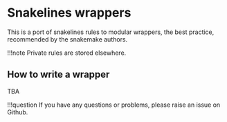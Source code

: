 # Snakelines wrappers

This is a port of snakelines rules to modular wrappers, the best practice, recommended by the snakemake authors.

!!!note
    Private rules are stored elsewhere.

## How to write a wrapper

TBA

!!!question
    If you have any questions or problems, please raise an issue on Github.
